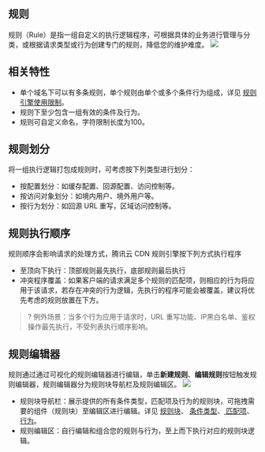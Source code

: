 ## 规则
规则（Rule）是指一组自定义的执行逻辑程序，可根据具体的业务进行管理与分类，或根据请求类型或行为创建专门的规则，降低您的维护难度。
![](https://qcloudimg.tencent-cloud.cn/raw/0f2ec2c3b524a9e7f59dc556c6b4c116.png)

## 相关特性
- 单个域名下可以有多条规则，单个规则由单个或多个条件行为组成，详见 [规则引擎使用限制]()。
- 规则下至少包含一组有效的条件及行为。
- 规则可自定义命名，字符限制长度为100。

## 规则划分
将一组执行逻辑打包成规则时，可考虑按下列类型进行划分：
- 按配置划分：如缓存配置、回源配置、访问控制等。
- 按访问对象划分：如境内用户、境外用户等。
- 按行为划分：如回源 URL 重写，区域访问控制等。

## 规则执行顺序
规则顺序会影响请求的处理方式，腾讯云 CDN 规则引擎按下列方式执行程序
- 至顶向下执行：顶部规则最先执行，底部规则最后执行
- 冲突程序覆盖：如果客户端的请求满足多个规则的匹配项，则相应的行为将应用于该请求，若存在冲突的行为逻辑，先执行的程序可能会被覆盖，建议将优先考虑的规则放置在下方。


>? 例外场景：当多个行为应用于请求时，URL 重写功能、IP黑白名单、鉴权操作最先执行，不受列表执行顺序影响。


## 规则编辑器
规则通过通过可视化的规则编辑器进行编辑，单击**新建规则**、**编辑规则**按钮触发规则编辑器，规则编辑器分为规则块导航栏及规则编辑区。
![](https://qcloudimg.tencent-cloud.cn/raw/f76eba8ff3bcfaa2a6e936279ca16dcf.png)

- 规则块导航栏：展示提供的所有条件类型，匹配项及行为的规则块，可拖拽需要的组件（规则块）至编辑区进行编辑。详见 [规则块]()、 [条件类型]()、[ 匹配项]()、 [行为]()。
- 规则编辑区：自行编辑和组合您的规则与行为，至上而下执行对应的规则块逻辑。
